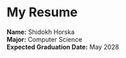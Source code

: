 # My Resume

**Name:** Shidokh Horska  
**Major:** Computer Science  
**Expected Graduation Date:** May 2028  
